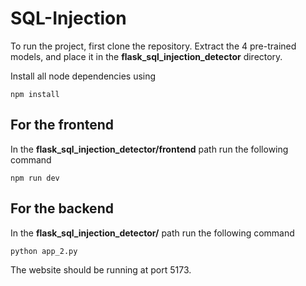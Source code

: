 # SQL-Injection

To run the project, first clone the repository. 
Extract the 4 pre-trained models, and place it in the **flask_sql_injection_detector** directory.

Install all node dependencies using
```
npm install
```

## For the frontend
In the **flask_sql_injection_detector/frontend**  path run the following command

```
npm run dev
```

## For the backend
In the **flask_sql_injection_detector/** path run the following command
```
python app_2.py
```


The website should be running at port 5173.
